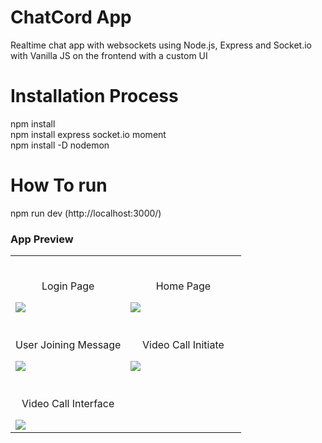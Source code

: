 # ChatCord App

Realtime chat app with websockets using Node.js, Express and Socket.io with Vanilla JS on the frontend with a custom UI

# Installation Process

npm install </br>
npm install express socket.io moment </br>
npm install -D nodemon </br>

# How To run

npm run dev (http://localhost:3000/)

### App Preview

<table width="100%"> 
<tr>
<td width="50%">      
&nbsp; 
<br>
<p align="center">
  Login Page
</p>
<img src="https://user-images.githubusercontent.com/42253273/150664880-2d541139-6186-42e5-9caf-69465e51a419.PNG">
</td> 
<td width="50%">
<br>
<p align="center">
  Home Page
</p>
<img src="https://user-images.githubusercontent.com/42253273/150664927-af385ce8-598b-4d3d-92ff-d1c85f8d3f92.PNG">  
</td>
</tr>
<tr>
<td width="50%">      
&nbsp; 
<br>
<p align="center">
  User Joining Message
</p>
<img src="https://user-images.githubusercontent.com/42253273/150665045-d2e1c793-6e56-4c16-8893-ef906345d044.PNG">
</td> 
<td width="50%">
<br>
<p align="center">
  Video Call Initiate
</p>
<img src="https://user-images.githubusercontent.com/42253273/150665085-7afc3a03-bf63-4740-b9a0-abb83efbc3c4.PNG">  
</td>
  </tr>
  </tr>
  <td width="34%">
<br>
<p align="center">
  Video Call Interface
</p>
<img src="https://user-images.githubusercontent.com/42253273/150665157-74c0ab9f-8121-4b2e-96a6-1ca0c0725518.PNG">  
</td>
</tr>
</table>
